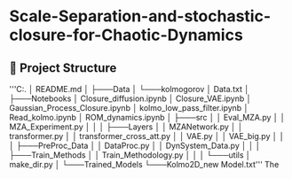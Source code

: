 # Scale-Separation-and-stochastic-closure-for-Chaotic-Dynamics


## 📁 Project Structure
'''C:.
│ README.md
│
├───Data
│ └───kolmogorov
│ Data.txt
│
├───Notebooks
│ Closure_diffusion.ipynb
│ Closure_VAE.ipynb
│ Gaussian_Process_Closure.ipynb
│ kolmo_low_pass_filter.ipynb
│ Read_kolmo.ipynb
│ ROM_dynamics.ipynb
│
├───src
│ │ Eval_MZA.py
│ │ MZA_Experiment.py
│ │
│ ├───Layers
│ │ MZANetwork.py
│ │ transformer.py
│ │ transformer_cross_att.py
│ │ VAE.py
│ │ VAE_big.py
│ │
│ ├───PreProc_Data
│ │ DataProc.py
│ │ DynSystem_Data.py
│ │
│ ├───Train_Methods
│ │ Train_Methodology.py
│ │
│ └───utils
│ make_dir.py
│
└───Trained_Models
└───Kolmo2D_new
Model.txt'''
The 
